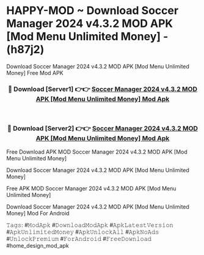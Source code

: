 # HAPPY-MOD ~ Download Soccer Manager 2024 v4.3.2 MOD APK [Mod Menu Unlimited Money] - (h87j2)
Download Soccer Manager 2024 v4.3.2 MOD APK [Mod Menu Unlimited Money] Free Mod APK

<div align="center">
<h3>🔴 Download [Server1] 👉👉 <a href="https://apk-comot.site?title=Soccer_Manager_2024_v4.3.2_MOD_APK_[Mod_Menu_Unlimited_Money]">Soccer Manager 2024 v4.3.2 MOD APK [Mod Menu Unlimited Money] Mod Apk</a></h3><br>

<h3>🔴 Download [Server2] 👉👉 <a href="https://apk-comot.site?title=Soccer_Manager_2024_v4.3.2_MOD_APK_[Mod_Menu_Unlimited_Money]">Soccer Manager 2024 v4.3.2 MOD APK [Mod Menu Unlimited Money] Mod Apk</a></h3>
</div>


Free Download APK MOD Soccer Manager 2024 v4.3.2 MOD APK [Mod Menu Unlimited Money]

Download Soccer Manager 2024 v4.3.2 MOD APK [Mod Menu Unlimited Money] 

Free APK MOD Soccer Manager 2024 v4.3.2 MOD APK [Mod Menu Unlimited Money] 

Download Soccer Manager 2024 v4.3.2 MOD APK [Mod Menu Unlimited Money] Mod For Android

𝚃𝚊𝚐𝚜: #𝙼𝚘𝚍𝙰𝚙𝚔 #𝙳𝚘𝚠𝚗𝚕𝚘𝚊𝚍𝙼𝚘𝚍𝙰𝚙𝚔 #𝙰𝚙𝚔𝙻𝚊𝚝𝚎𝚜𝚝𝚅𝚎𝚛𝚜𝚒𝚘𝚗 #𝙰𝚙𝚔𝚄𝚗𝚕𝚒𝚖𝚒𝚝𝚎𝚍𝙼𝚘𝚗𝚎𝚢 #𝙰𝚙𝚔𝚄𝚗𝚕𝚘𝚌𝚔𝙰𝚕𝚕 #𝙰𝚙𝚔𝙽𝚘𝙰𝚍𝚜 #𝚄𝚗𝚕𝚘𝚌𝚔𝙿𝚛𝚎𝚖𝚒𝚞𝚖 #𝙵𝚘𝚛𝙰𝚗𝚍𝚛𝚘𝚒𝚍 #𝙵𝚛𝚎𝚎𝙳𝚘𝚠𝚗𝚕𝚘𝚊𝚍 #home_design_mod_apk
